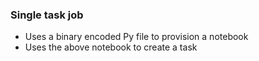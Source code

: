 ### Single task job
- Uses a binary encoded Py file to provision a notebook
- Uses the above notebook to create a task
